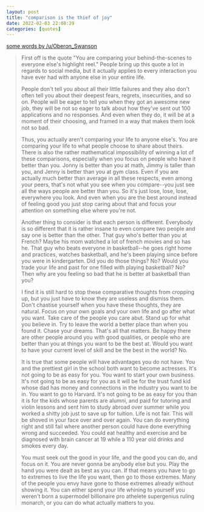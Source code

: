 ```yaml
---
layout: post
title: "comparison is the thief of joy"
date: 2022-02-03 22:08:29
categories: [quotes]
---
```


[some words by /u/Oberon_Swanson](https://www.reddit.com/r/selfimprovement/comments/6f9umn/i_know_the_saying_comparison_is_the_thief_of_joy/digtqag)

<!--break-->

> First off is the quote "You are comparing your behind-the-scenes to everyone else's highlight reel." People bring up this quote a lot in regards to social media, but it actually applies to every interaction you have ever had with anyone else in your entire life.
>
> People don't tell you about all their little failures and they also don't often tell you about their deepest fears, regrets, insecurities, and so on. People will be eager to tell you when they got an awesome new job, they will be not so eager to talk about how they've sent out 100 applications and no responses. And even when they do, it will be at a moment of their choosing, and framed in a way that makes them look not so bad.
>
> Thus, you actually aren't comparing your life to anyone else's. You are comparing your life to what people choose to share about theirs.
There is also the rather mathematical impossibility of winning a lot of these comparisons, especially when you focus on people who have it better than you. Jonny is better than you at math, Jimmy is taller than you, and Jenny is better than you at gym class. Even if you are actually much better than average in all these respects, even among your peers, that's not what you see when you compare--you just see all the ways people are better than you. So it's just lose, lose, lose, everywhere you look. And even when you are the best around instead of feeling good you just stop caring about that and focus your attention on something else where you're not.
>
> Another thing to consider is that each person is different. Everybody is so different that it is rather insane to even compare two people and say one is better than the other. That guy who's better than you at French? Maybe his mom watched a lot of french movies and so has he. That guy who beats everyone in basketball--he goes right home and practices, watches basketball, and he's been playing since before you were in kindergarten. Did you do those things? No? Would you trade your life and past for one filled with playing basketball? No? Then why are you feeling so bad that he is better at basketball than you?
>
> I find it is still hard to stop these comparative thoughts from cropping up, but you just have to know they are useless and dismiss them. Don't chastise yourself when you have these thoughts, they are natural. Focus on your own goals and your own life and go after what you want. Take care of the people you care abut. Stand up for what you believe in. Try to leave the world a better place than when you found it. Chase your dreams. That's all that matters. Be happy there are other people around you with good qualities, or people who are better than you at things you want to be the best at. Would you want to have your current level of skill and be the best in the world? No.
>
> It is true that some people will have advantages you do not have. You and the prettiest girl in the school both want to become actresses. It's not going to be as easy for you. You want to start your own business. It's not going to be as easy for you as it will be for the trust fund kid whose dad has money and connections in the industry you want to be in. You want to go to Harvard. It's not going to be as easy for you than it is for the kids whose parents are alumni, and paid for tutoring and violin lessons and sent him to study abroad over summer while you worked a shitty job just to save up for tuition. Life is not fair. This will be shoved in your face over and over again. You can do everything right and still fail where another person could have done everything wrong and succeeded. You could eat healthy and exercise and be diagnosed with brain cancer at 19 while a 110 year old drinks and smokes every day.
>
> You must seek out the good in your life, and the good you can do, and focus on it. You are never gonna be anybody else but you. Play the hand you were dealt as best as you can. If that means you have to go to extremes to live the life you want, then go to those extremes. Many of the people you envy have gone to those extremes already without showing it. You can either spend your life whining to yourself you weren't born a supermodel billionaire pro athelete supergenius ruling monarch, or you can do what actually matters to you.